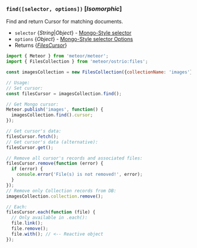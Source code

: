### `find([selector, options])` [*Isomorphic*]

Find and return Cursor for matching documents.

- `selector` {*String*|*Object*} - [Mongo-Style selector](http://docs.meteor.com/api/collections.html#selectors)
- `options` {*Object*} - [Mongo-Style selector Options](http://docs.meteor.com/api/collections.html#sortspecifiers)
- Returns {*[FilesCursor](https://github.com/veliovgroup/Meteor-Files/blob/master/docs/FilesCursor.md)*}

```js
import { Meteor } from 'meteor/meteor';
import { FilesCollection } from 'meteor/ostrio:files';

const imagesCollection = new FilesCollection({collectionName: 'images'});

// Usage:
// Set cursor:
const filesCursor = imagesCollection.find();

// Get Mongo cursor:
Meteor.publish('images', function() {
  imagesCollection.find().cursor;
});

// Get cursor's data:
filesCursor.fetch();
// Get cursor's data (alternative):
filesCursor.get();

// Remove all cursor's records and associated files:
filesCursor.remove(function (error) {
  if (error) {
    console.error('File(s) is not removed!', error);
  }
});
// Remove only Collection records from DB:
imagesCollection.collection.remove();

// Each:
filesCursor.each(function (file) {
  // Only available in .each():
  file.link();
  file.remove();
  file.with(); // <-- Reactive object
});
```
